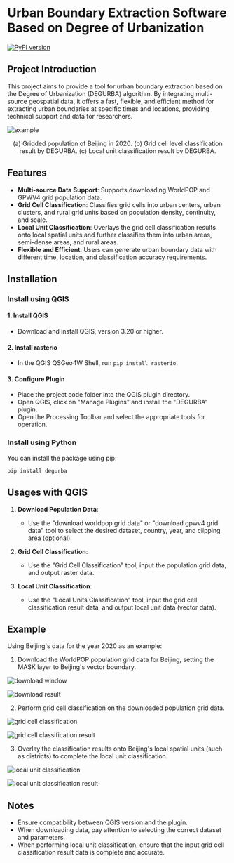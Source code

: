 # Urban Boundary Extraction Software Based on Degree of Urbanization

[![PyPI version](https://badge.fury.io/py/degurba.svg)](https://badge.fury.io/py/degurba)

## Project Introduction

This project aims to provide a tool for urban boundary extraction based on the Degree of Urbanization (DEGURBA) algorithm. By integrating multi-source geospatial data, it offers a fast, flexible, and efficient method for extracting urban boundaries at specific times and locations, providing technical support and data for researchers.

![example](./figs/bj_result.jpg)
<center>
(a) Gridded population of Beijing in 2020.
(b) Grid cell level classification result by DEGURBA. 
(c) Local unit classification result by DEGURBA.
</center>

## Features

- **Multi-source Data Support**: Supports downloading WorldPOP and GPWV4 grid population data.
- **Grid Cell Classification**: Classifies grid cells into urban centers, urban clusters, and rural grid units based on population density, continuity, and scale.
- **Local Unit Classification**: Overlays the grid cell classification results onto local spatial units and further classifies them into urban areas, semi-dense areas, and rural areas.
- **Flexible and Efficient**: Users can generate urban boundary data with different time, location, and classification accuracy requirements.

## Installation

### Install using QGIS

#### 1. Install QGIS
- Download and install QGIS, version 3.20 or higher.

#### 2. Install rasterio
- In the QGIS QSGeo4W Shell, run `pip install rasterio`.

#### 3. Configure Plugin
- Place the project code folder into the QGIS plugin directory.
- Open QGIS, click on "Manage Plugins" and install the "DEGURBA" plugin.
- Open the Processing Toolbar and select the appropriate tools for operation.

### Install using Python

You can install the package using pip:

~~~
pip install degurba
~~~

## Usages with QGIS

1. **Download Population Data**:
   - Use the "download worldpop grid data" or "download gpwv4 grid data" tool to select the desired dataset, country, year, and clipping area (optional).

2. **Grid Cell Classification**:
   - Use the "Grid Cell Classification" tool, input the population grid data, and output raster data.

3. **Local Unit Classification**:
   - Use the "Local Units Classification" tool, input the grid cell classification result data, and output local unit data (vector data).

## Example

Using Beijing's data for the year 2020 as an example:

1. Download the WorldPOP population grid data for Beijing, setting the MASK layer to Beijing's vector boundary.

![download window](./figs/download_1.png)

![download result](./figs/download_2.png)

2. Perform grid cell classification on the downloaded population grid data.

![grid cell classification](./figs/grid_cell_classification_1.png)

![grid cell classification result](./figs/grid_cell_classification_2.png)

3. Overlay the classification results onto Beijing's local spatial units (such as districts) to complete the local unit classification.

![local unit classification](./figs/local_unit_classification_1.png)

![local unit classification result](./figs/local_unit_classification_2.png)

## Notes

- Ensure compatibility between QGIS version and the plugin.
- When downloading data, pay attention to selecting the correct dataset and parameters.
- When performing local unit classification, ensure that the input grid cell classification result data is complete and accurate.
